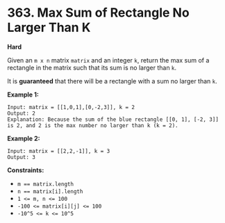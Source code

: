 # 363. Max Sum of Rectangle No Larger Than K

**Hard**

Given an `m x n` matrix `matrix` and an integer `k`, return the max sum of a rectangle in the matrix such that its sum is no larger than `k`.

It is **guaranteed** that there will be a rectangle with a sum no larger than `k`.

**Example 1:**

```
Input: matrix = [[1,0,1],[0,-2,3]], k = 2
Output: 2
Explanation: Because the sum of the blue rectangle [[0, 1], [-2, 3]] is 2, and 2 is the max number no larger than k (k = 2).
```

**Example 2:**

```
Input: matrix = [[2,2,-1]], k = 3
Output: 3
```

**Constraints:**

*   `m == matrix.length`
*   `n == matrix[i].length`
*   `1 <= m, n <= 100`
*   `-100 <= matrix[i][j] <= 100`
*   `-10^5 <= k <= 10^5` 